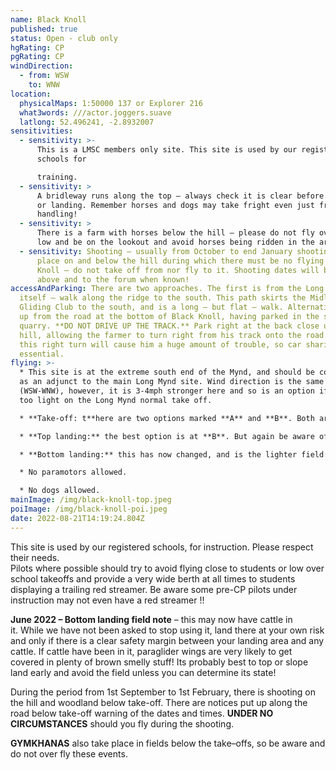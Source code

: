 ```yaml
---
name: Black Knoll
published: true
status: Open - club only
hgRating: CP
pgRating: CP
windDirection:
  - from: WSW
    to: WNW
location:
  physicalMaps: 1:50000 137 or Explorer 216
  what3words: ///actor.joggers.suave
  latlong: 52.496241, -2.8932007
sensitivities:
  - sensitivity: >-
      This is a LMSC members only site. This site is used by our registered
      schools for

      training.
  - sensitivity: >
      A bridleway runs along the top – always check it is clear before launching
      or landing. Remember horses and dogs may take fright even just from ground
      handling!
  - sensitivity: >
      There is a farm with horses below the hill – please do not fly over this
      low and be on the lookout and avoid horses being ridden in the area!
  - sensitivity: Shooting – usually from October to end January shooting may take
      place on and below the hill during which there must be no flying on Black
      Knoll – do not take off from nor fly to it. Shooting dates will be pasted
      above and to the forum when known!
accessAndParking: There are two approaches. The first is from the Long Mynd
  itself – walk along the ridge to the south. This path skirts the Midland
  Gliding Club to the south, and is a long – but flat – walk. Alternatively walk
  up from the road at the bottom of Black Knoll, having parked in the small
  quarry. **DO NOT DRIVE UP THE TRACK.** Park right at the back close up to the
  hill, allowing the farmer to turn right from his track onto the road. Blocking
  this right turn will cause him a huge amount of trouble, so car sharing is
  essential.
flying: >-
  * This site is at the extreme south end of the Mynd, and should be considered
  as an adjunct to the main Long Mynd site. Wind direction is the same
  (WSW-WNW), however, it is 3-4mph stronger here and so is an option if it is
  too light on the Long Mynd normal take off.

  * **Take-off: t**here are two options marked **A** and **B**. Both are straightforward but keep watch for traffic coming from the right. Also be aware of pilots under instruction by the two schools.

  * **Top landing:** the best option is at **B**. But again be aware of those under instruction.

  * **Bottom landing:** this has now changed, and is the lighter field shown in the image below. Though this looks like two fields, it is, in fact, one, with some trees in the centre.

  * No paramotors allowed.

  * No dogs allowed.
mainImage: /img/black-knoll-top.jpeg
poiImage: /img/black-knoll-poi.jpeg
date: 2022-08-21T14:19:24.804Z
---
```


This site is used by our registered schools, for instruction. Please respect their needs.\
Pilots where possible should try to avoid flying close to students or low over school takeoffs and provide a very wide berth at all times to students displaying a trailing red streamer. Be aware some pre-CP pilots under instruction may not even have a red streamer !!

**June 2022 – Bottom landing field note** – this may now have cattle in it. While we have not been asked to stop using it, land there at your own risk and only if there is a clear safety margin between your landing area and any cattle. If cattle have been in it, paraglider wings are very likely to get covered in plenty of brown smelly stuff! Its probably best to top or slope land early and avoid the field unless you can determine its state!

During the period from 1st September to 1st February, there is shooting on the hill and woodland below take-off. There are notices put up along the road below take-off warning of the dates and times. **UNDER NO CIRCUMSTANCES** should you fly during the shooting.

**GYMKHANAS** also take place in fields below the take–offs, so be aware and do not over fly these events.
